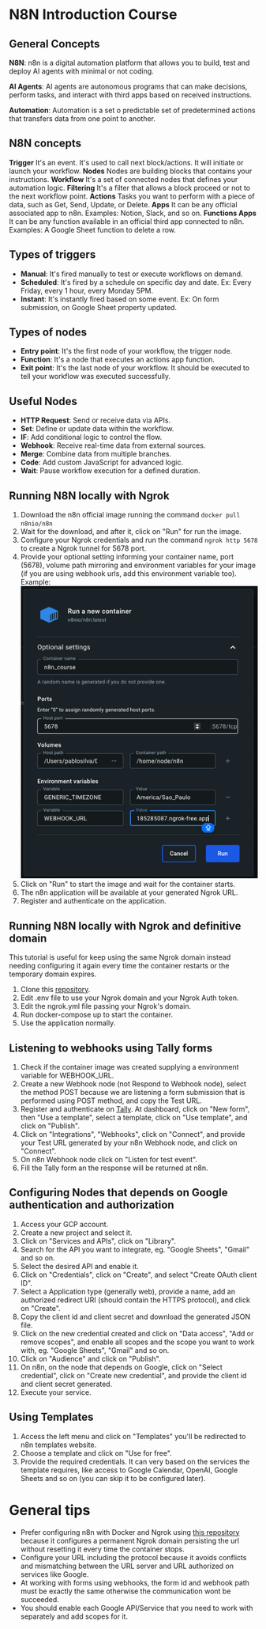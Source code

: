 # N8N Introduction Course

## General Concepts

**N8N**: n8n is a digital automation platform that allows you to build, test and deploy AI agents with minimal or not coding.

**AI Agents**: AI agents are autonomous programs that can make decisions, perform tasks, and interact with third apps based on received instructions.

**Automation**: Automation is a set o predictable set of predetermined actions that transfers data from one point to another.


## N8N concepts
**Trigger** It's an event. It's used to call next block/actions. It will initiate or launch your workflow.
**Nodes** Nodes are building blocks that contains your instructions.
**Workflow** It's a set of connected nodes that defines your automation logic.
**Filtering** It's a filter that allows a block proceed or not to the next workflow point.
**Actions** Tasks you want to perform with a piece of data, such as Get, Send, Update, or Delete.
**Apps** It can be any official associated app to n8n. Examples: Notion, Slack, and so on.
**Functions Apps** It can be any function available in an official third app connected to n8n. Examples: A Google Sheet function to delete a row.

## Types of triggers
- **Manual**: It's fired manually to test or execute workflows on demand.
- **Scheduled**: It's fired by a schedule on specific day and date. Ex: Every Friday, every 1 hour, every Monday 5PM.
- **Instant**: It's instantly fired based on some event. Ex: On form submission, on Google Sheet property updated.

## Types of nodes
- **Entry point**: It's the first node of your workflow, the trigger node.
- **Function**: It's a node that executes an actions app function.
- **Exit point**: It's the last node of your workflow. It should be executed to tell your workflow was executed successfully.

## Useful Nodes
- **HTTP Request**: Send or receive data via APIs.
- **Set**: Define or update data within the workflow.
- **IF**: Add conditional logic to control the flow.
- **Webhook**: Receive real-time data from external sources.
- **Merge**: Combine data from multiple branches.
- **Code**: Add custom JavaScript for advanced logic.
- **Wait**: Pause workflow execution for a defined duration.

## Running N8N locally with Ngrok

1. Download the n8n official image running the command `docker pull n8nio/n8n`
2. Wait for the download, and after it, click on "Run" for run the image.
3. Configure your Ngrok credentials and run the command `ngrok http 5678` to create a Ngrok tunnel for 5678 port.
4. Provide your optional setting informing your container name, port (5678), volume path mirroring and environment variables for your image (if you are using webhook urls, add this environment variable too). Example:
![alt text](imgs/image.png)
1. Click on "Run" to start the image and wait for the container starts.
2. The n8n application will be available at your generated Ngrok URL.
3. Register and authenticate on the application.

## Running N8N locally with Ngrok and definitive domain

This tutorial is useful for keep using the same Ngrok domain instead needing configuring it again every time the container restarts or the temporary domain expires.

1. Clone this [repository](https://github.com/Joffcom/n8n-ngrok).
2. Edit .env file to use your Ngrok domain and your Ngrok Auth token.
3. Edit the ngrok.yml file passing your Ngrok's domain.
4. Run docker-compose up to start the container.
5. Use the application normally.

## Listening to webhooks using Tally forms
1. Check if the container image was created supplying a environment variable for WEBHOOK_URL.
2. Create a new Webhook node (not Respond to Webhook node), select the method POST because we are listening a form submission that is performed using POST method, and copy the Test URL.
3. Register and authenticate on [Tally](https://tally.so/dashboard). At dashboard, click on "New form", then "Use a template", select a template, click on "Use template", and click on "Publish".
4. Click on "Integrations", "Webhooks", click on "Connect", and provide your Test URL generated by your n8n Webhook node, and click on "Connect".
5. On n8n Webhook node click on "Listen for test event".
6. Fill the Tally form an the response will be returned at n8n.

## Configuring Nodes that depends on Google authentication and authorization
1. Access your GCP account.
2. Create a new project and select it.
3. Click on "Services and APIs", click on "Library".
4. Search for the API you want to integrate, eg. "Google Sheets", "Gmail" and so on.
5. Select the desired API and enable it.
6. Click on "Credentials", click on "Create", and select "Create OAuth client ID".
7. Select a Application type (generally web), provide a name, add an authorized redirect URI (should contain the HTTPS protocol), and click on "Create".
8. Copy the client id and client secret and download the generated JSON file.
9. Click on the new credential created and click on "Data access", "Add or remove scopes", and enable all scopes and the scope you want to work with, eg. "Google Sheets", "Gmail" and so on.
10. Click on "Audience" and click on "Publish".
11. On n8n, on the node that depends on Google, click on "Select credential", click on "Create new credential", and provide the client id and client secret generated.
12. Execute your service. 

## Using Templates
1. Access the left menu and click on "Templates" you'll be redirected to n8n templates website.
2. Choose a template and click on "Use for free".
3. Provide the required credentials. It can very based on the services the template requires, like access to Google Calendar, OpenAI, Google Sheets and so on (you can skip it to be configured later).  

# General tips
- Prefer configuring n8n with Docker and Ngrok using [this repository](https://github.com/Joffcom/n8n-ngrok) because it configures a permanent Ngrok domain persisting the url without resetting it every time the container stops.
- Configure your URL including the protocol because it avoids conflicts and mismatching between the URL server and URL authorized on services like Google.
- At working with forms using webhooks, the form id and webhook path must be exactly the same otherwise the communication wont be succeeded. 
- You should enable each Google API/Service that you need to work with separately and add scopes for it.  
